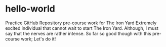 # hello-world
Practice GitHub Repository pre-course work for The Iron Yard
Extremely excited individual that cannot wait to start The Iron Yard. Although, I must say that the nerves are rather intense. So far so good though with this pre-course work; Let's do it!
